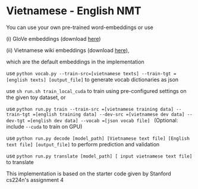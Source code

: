 # Vietnamese - English NMT
You can use your own pre-trained word-embeddings or use

(i) GloVe embeddings (download [here](https://nlp.stanford.edu/projects/glove/))

(ii) Vietnamese wiki embeddings (download [here](https://drive.google.com/file/d/0B1GKSX6YCHXlakkzQ2plZVdUUE0/view)),

which are the default embeddings in the implementation

use `python vocab.py --train-src=[vietnamese texts] --train-tgt =[english texts] [output_file]` to generate vocab dictionaries as json

use `sh run.sh train_local_cuda` to train using pre-configured settings on the given toy dataset, or

use `python run.py train --train-src =[vietnamese training data] --train-tgt =[english training data] --dev-src =[vietnamese dev data] --dev-tgt =[english dev data] --vocab =[json vocab file] ` (Optional: include `--cuda` to train on GPU)

use `python run.py decode [model_path] [Vietnamese text file] [English text file] [output_file]` to perform prediction and validation

use `python run.py translate [model_path] [ input vietnamese text file]` to translate 

This implementation is based on the starter code given by Stanford cs224n's assignment 4

